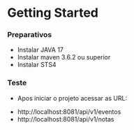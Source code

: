 # Getting Started

### Preparativos

* Instalar JAVA 17
* Instalar maven 3.6.2 ou superior
* Instalar STS4

### Teste
* Apos iniciar o projeto acessar as URL: 
<ul>
<li>http://localhost:8081/api/v1/eventos</li>
<li>http://localhost:8081/api/v1/notas</li>
</ul>

